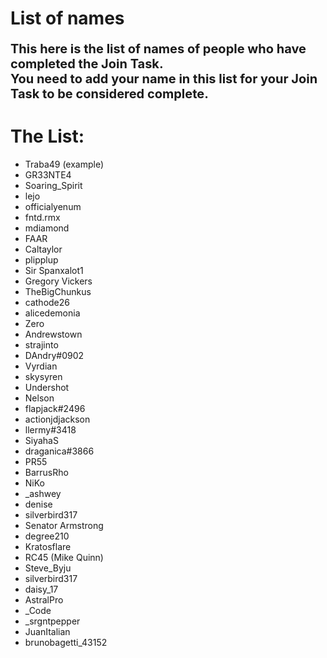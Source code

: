 # List of names

<p style="font-size:20px"><b> This here is the list of names of people who have completed the Join Task. </br>
You need to add your name in this list for your Join Task to be considered complete. </b></p>

# The List:

- Traba49 (example)
- GR33NTE4
- Soaring_Spirit
- lejo
- officialyenum
- fntd.rmx
- mdiamond
- FAAR
- Caltaylor
- plipplup
- Sir Spanxalot1
- Gregory Vickers
- TheBigChunkus
- cathode26
- alicedemonia
- Zero
- Andrewstown
- strajinto
- DAndry#0902
- Vyrdian
- skysyren
- Undershot
- Nelson
- flapjack#2496
- actionjdjackson
- llermy#3418
- SiyahaS
- draganica#3866
- PR55
- BarrusRho
- NiKo
- _ashwey
- denise
- silverbird317
- Senator Armstrong
- degree210
- Kratosflare
- RC45 (Mike Quinn)
- Steve_Byju
- silverbird317
- daisy_17
- AstralPro
- _Code
- _srgntpepper
- JuanItalian
- brunobagetti_43152
